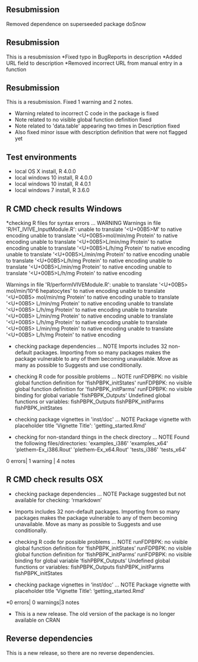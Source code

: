 ## Resubmission
Removed dependence on superseeded package doSnow


## Resubmission
This is a resubmission
*Fixed typo in BugReports in description
*Added URL field to description
*Removed incorrect URL from manual entry in a function
## Resubmission
This is a resubmission. Fixed 1 warning and 2 notes.
* Warning related to incorrect C code in the package is fixed
* Note related to no visible global function definition fixed
* Note related to 'data.table' appearing two times in Description fixed
* Also fixed minor issue with description definition that were not flagged yet

## Test environments
* local OS X install, R 4.0.0
* local windows 10 install, R 4.0.0
* local windows 10 install, R 4.0.1
* local windows 7 install, R 3.6.0

## R CMD check results Windows

*checking R files for syntax errors ... WARNING
  Warnings in file 'R/HT_IVIVE_InputModule.R':
    unable to translate '<U+00B5>M' to native encoding
    unable to translate '<U+00B5>mol/min/mg Protein' to native encoding
    unable to translate '<U+00B5>L/min/mg Protein' to native encoding
    unable to translate '<U+00B5>L/h/mg Protein' to native encoding
    unable to translate '<U+00B5>L/min/mg Protein' to native encoding
    unable to translate '<U+00B5>L/h/mg Protein' to native encoding
    unable to translate '<U+00B5>L/min/mg Protein' to native encoding
    unable to translate '<U+00B5>L/h/mg Protein' to native encoding
  
  Warnings in file 'R/performIVIVEModule.R':
    unable to translate '<U+00B5>  mol/min/10^6 hepatocytes' to native encoding
    unable to translate '<U+00B5>  mol/min/mg Protein' to native encoding
    unable to translate '<U+00B5>  L/min/mg Protein' to native encoding
    unable to translate '<U+00B5>  L/h/mg Protein' to native encoding
    unable to translate '<U+00B5>  L/min/mg Protein' to native encoding
    unable to translate '<U+00B5>  L/h/mg Protein' to native encoding
    unable to translate '<U+00B5>  L/min/mg Protein' to native encoding
    unable to translate '<U+00B5>  L/h/mg Protein' to native encoding

* checking package dependencies ... NOTE
  Imports includes 32 non-default packages.
  Importing from so many packages makes the package vulnerable to any of
  them becoming unavailable.  Move as many as possible to Suggests and
  use conditionally.

* checking R code for possible problems ... NOTE
  runFDPBPK: no visible global function definition for
    'fishPBPK_initStates'
  runFDPBPK: no visible global function definition for
    'fishPBPK_initParms'
  runFDPBPK: no visible binding for global variable 'fishPBPK_Outputs'
  Undefined global functions or variables:
    fishPBPK_Outputs fishPBPK_initParms fishPBPK_initStates

* checking package vignettes in 'inst/doc' ... NOTE
  Package vignette with placeholder title 'Vignette Title':
    'getting_started.Rmd'

* checking for non-standard things in the check directory ... NOTE
  Found the following files/directories:
    'examples_i386' 'examples_x64' 'plethem-Ex_i386.Rout'
    'plethem-Ex_x64.Rout' 'tests_i386' 'tests_x64'

0 errors| 1 warning | 4 notes

## R CMD check results OSX

* checking package dependencies ... NOTE
  Package suggested but not available for checking: ‘rmarkdown’


*  Imports includes 32 non-default packages.
Importing from so many packages makes the package vulnerable to any of them becoming unavailable.  Move as many as possible to Suggests and use conditionally.


* checking R code for possible problems ... NOTE
  runFDPBPK: no visible global function definition for
    ‘fishPBPK_initStates’
  runFDPBPK: no visible global function definition for ‘fishPBPK_initParms’
  runFDPBPK: no visible binding for global variable ‘fishPBPK_Outputs’
  Undefined global functions or variables:
    fishPBPK_Outputs fishPBPK_initParms fishPBPK_initStates

* checking package vignettes in ‘inst/doc’ ... NOTE
  Package vignette with placeholder title ‘Vignette Title’:
    ‘getting_started.Rmd’


*0 errors| 0 warnings|3 notes

* This is a new release. The old version of the package is no longer available on CRAN

## Reverse dependencies

This is a new release, so there are no reverse dependencies.

